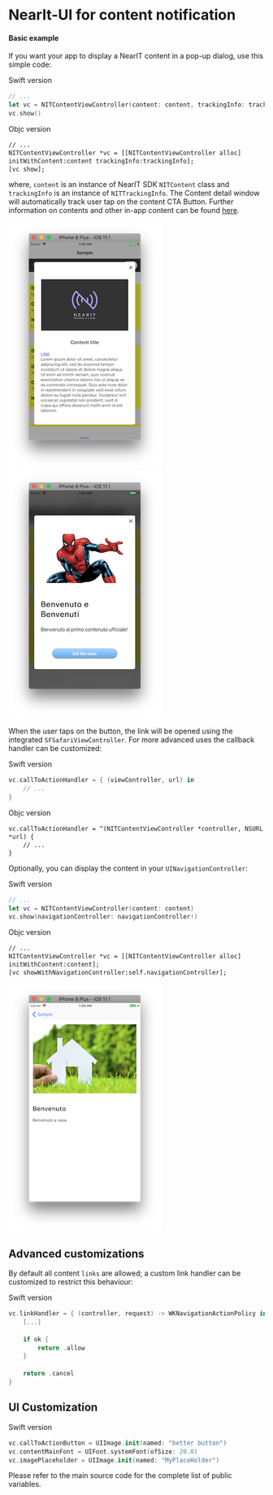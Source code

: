 # NearIt-UI for content notification
#### Basic example
If you want your app to display a NearIT content in a pop-up dialog, use this simple code:

Swift version
```swift
// ...
let vc = NITContentViewController(content: content, trackingInfo: trackingInfo)
vc.show()

```

Objc version
```objc
// ...
NITContentViewController *vc = [[NITContentViewController alloc] initWithContent:content trackingInfo:trackingInfo];
[vc show];
```

where, `content` is an instance of NearIT SDK `NITContent` class and `trackingInfo` is an instance of `NITTrackingInfo`. The Content detail window will automatically track user tap on the content CTA Button. Further information on contents and other in-app content can be found [here](http://nearit-android.readthedocs.io/en/latest/in-app-content/).

![NearIT-UI content dialog](content.png)![NearIT-UI content dialog customized](content_cta.png)

When the user taps on the button, the link will be opened using the integrated `SFSafariViewController`. For more advanced uses the callback handler can be customized:

Swift version
```swift
vc.callToActionHandler = { (viewController, url) in
    // ...
}
```

Objc version
```objc
vc.callToActionHandler = ^(NITContentViewController *controller, NSURL *url) {
    // ...
}
```

Optionally, you can display the content in your `UINavigationController`:

Swift version
```swift
// ...
let vc = NITContentViewController(content: content)
vc.show(navigationController: navigationController!)
```

Objc version
```Objc
// ...
NITContentViewController *vc = [[NITContentViewController alloc] initWithContent:content];
[vc showWithNavigationController:self.navigationController];
```

![NearIT-UI content dialog](content_custom.png)

## Advanced customizations

 By default all content `links` are allowed; a custom link handler can be customized to restrict this behaviour:

Swift version
```swift
vc.linkHandler = { (controller, request) -> WKNavigationActionPolicy in
    [...]
    
    if ok {
        return .allow
    }

    return .cancel
}
```

## UI Customization

Swift version
```swift
vc.callToActionButton = UIImage.init(named: "better button")
vc.contentMainFont = UIFont.systemFont(ofSize: 20.0)
vc.imagePlaceholder = UIImage.init(named: "MyPlaceHolder")
```

Please refer to the main source code for the complete list of public variables.